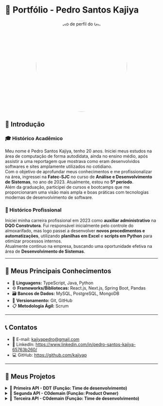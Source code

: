 # 📁 Portfólio - Pedro Santos Kajiya

<p align="center">
  <img src="https://github.com/kajiyap.png" width="300" height="300" style="border-radius: 50%;" alt="Foto de perfil do GitHub">
</p>


## 👋 Introdução

### 🎓 Histórico Acadêmico  
Meu nome é Pedro Santos Kajiya, tenho 20 anos. Iniciei meus estudos na área de computação de forma autodidata, ainda no ensino médio, após assistir a uma reportagem que mostrava como eram desenvolvidos softwares e sites amplamente utilizados no cotidiano.  
Com o objetivo de aprofundar meus conhecimentos e me profissionalizar na área, ingressei na **Fatec-SJC** no curso de **Análise e Desenvolvimento de Sistemas**, no ano de 2023. Atualmente, estou no **5º período**.  
Além da graduação, participei de cursos e bootcamps que me proporcionaram uma visão mais ampla e boas práticas com tecnologias modernas de desenvolvimento de software.

### 💼 Histórico Profissional  
Iniciei minha carreira profissional em 2023 como **auxiliar administrativo** na **DQO Construtora**. Fui responsável inicialmente pelo controle do almoxarifado, mas logo passei a desenvolver **novos procedimentos e automatizações**, utilizando **planilhas em Excel** e **scripts em Python** para otimizar processos internos.  
Atualmente continuo na empresa, buscando uma oportunidade efetiva na área de **Desenvolvimento de Sistemas**.

---

## 🚀 Meus Principais Conhecimentos

- 🧠 **Linguagens:** TypeScript, Java, Python  
- ⚙️ **Frameworks/Bibliotecas:** React.js, Next.js, Spring Boot, Pandas  
- 🗃️ **Bancos de Dados:** MySQL, PostgreSQL, MongoDB  
- 🔧 **Versionamento:** Git, GitHub  
- 📋 **Metodologia Ágil:** Scrum

---

## 📞 Contatos

- 📧 E-mail: kajiyapedro@gmail.com  
- 🔗 LinkedIn: https://www.linkedin.com/in/pedro-santos-kajiya-65763b260/
- 💻 GitHub: https://github.com/kajiyap

---

## 📝 Meus Projetos

<details><summary>📌 <strong>Primeira API - DDT (Função: Time de desenvolvimento)</strong></summary>

---

### 🔥 Projeto da Empresa Interna - FATEC

👨‍🏫 **Professor P2:** Antônio Egydio São Thiago Graça
👨‍🏫 **Professor M2:** Jean Carlos Lourenço Costa

---

### ❗ Problema

Sempre que um novo colaborador é contratado e não possui familiaridade com o **Método Scrum**, um funcionário experiente precisa interromper suas tarefas para explicar os conceitos. Isso gera perda de produtividade e sobrecarga para a equipe.

---

### 💡 Solução

Desenvolvemos uma **plataforma web interativa** que ensina os fundamentos e práticas do Scrum de forma prática, acessível e dinâmica.

#### Funcionalidades:

* 📚 **Conteúdos didáticos** com exemplos e fluxos explicativos
* 🧩 **Simulações interativas** dos papéis e cerimônias do Scrum
* 🎥 **Vídeos explicativos** produzidos pela equipe
* 🧭 **Trilhas de aprendizado personalizadas** para diferentes perfis
* 📊 **Tabela interativa de avaliação baseada no método PACER (FATEC-SJC)**
* 🧠 **Sistema de avaliação do conhecimento**

🔗 [Link para o GitHub](#)

---

### 💻 Tecnologias Utilizadas

| Tecnologia    | Principal Uso                                                                              |
| ------------- | ------------------------------------------------------------------------------------------ |
| **HTML**      | Estruturação das páginas da aplicação web.                                                 |
| **CSS**       | Estilização das interfaces, garantindo um design agradável e responsivo.                   |
| **Bootstrap** | Criação de interfaces responsivas de forma rápida, com componentes pré-definidos.          |
| **Python**    | Desenvolvimento da lógica de backend, manipulação de dados e regras de negócio.            |
| **Flask**     | Framework web usado para criação das rotas, APIs e renderização de páginas dinâmicas.      |
| **Trello**    | Gerenciamento de tarefas, acompanhamento de sprints e organização do fluxo de trabalho.    |
| **Figma**     | Criação de protótipos navegáveis e definição do layout das telas antes do desenvolvimento. |
| **Canva**     | Criação de elementos gráficos, como ícones, banners e materiais visuais da plataforma.     |
| **VS Code**   | Ambiente de desenvolvimento utilizado para codificação e testes.                           |
| **GitHub**    | Versionamento do código, controle de branches e colaboração em equipe.                     |

---

### 👨‍💻 Minhas Contribuições

* Desenvolvimento de **interfaces web responsivas** para as páginas que explicam os papéis, eventos e artefatos do Scrum.
* Criação de uma **tabela interativa baseada no método PACER**, utilizando HTML, CSS e lógica Python no backend.
* Suporte nas **etapas finais**, com foco na usabilidade, testes e ajustes da plataforma.
* Participação ativa nas **reuniões de planejamento**, definindo prioridades e soluções técnicas com a equipe.

---

### 🛠️ Hard Skills

| Habilidade         | Nível de Proficiência                                                                                     |
| ------------------ | --------------------------------------------------------------------------------------------------------- |
| **HTML e CSS**     | Intermediário (capacidade de criar layouts responsivos e estilizações detalhadas)                         |
| **Bootstrap**      | Intermediário (uso eficiente de componentes e grids para acelerar o desenvolvimento)                      |
| **Python (Flask)** | Básico-Intermediário (criação de rotas, integração de backend com frontend, manipulação de dados simples) |
| **Figma e Canva**  | Intermediário (criação de protótipos navegáveis e materiais gráficos)                                     |
| **GitHub**         | Intermediário (versionamento, criação de branches, pull requests e resolução de conflitos simples)        |
| **Trello**         | Intermediário (gerenciamento de tarefas, organização de sprints e acompanhamento do progresso)            |

---

### 🤝 Soft Skills (com exemplos práticos)

* **Comunicação Eficaz:** Durante as reuniões semanais, fui responsável por apresentar o andamento da interface da tabela PACER, esclarecendo dúvidas tanto da equipe quanto dos professores.
* **Trabalho em Equipe:** Colaborei diretamente com colegas que estavam aprendendo Python, explicando conceitos básicos de rotas no Flask e ajudando na integração frontend-backend.
* **Autonomia:** Assumi a responsabilidade de desenvolver toda a lógica da tabela PACER, estudando conceitos de Flask de forma autodidata e aplicando-os no projeto.
* **Adaptabilidade:** Quando enfrentamos limitações com alguns componentes do Bootstrap, rapidamente busquei alternativas utilizando CSS personalizado para atender às necessidades da interface.
* **Proatividade:** Além das tarefas atribuídas, tomei a iniciativa de revisar e ajustar pequenas inconsistências visuais nas telas criadas por outros membros, garantindo uma maior padronização na interface.

---

</details>

<details><summary>📌 <strong>Segunda API - C0demain (Função: Product Owner)</strong></summary>

---

## 🤖 Projeto Parrot AI — Chatbot com LangChain em Java

👨‍🏫 **Professor P2:** ?  
👨‍🏫 **Professor M2:** ?

---

### ❗ Problema

Empresas frequentemente lidam com grandes volumes de documentos e informações. Localizar dados específicos nesses arquivos pode ser um processo demorado e ineficiente. A proposta do projeto é desenvolver uma solução que permita consultar e extrair informações de forma rápida e precisa a partir de arquivos, utilizando um chatbot inteligente.

---

### 💡 Solução

Criamos o **Parrot AI**, um chatbot desktop desenvolvido em **Java** utilizando a biblioteca **LangChain4j**, capaz de:

* 🧠 **Interpretar o conteúdo de arquivos** carregados pelo usuário.
* 💬 **Responder perguntas complexas** com base nesses arquivos.
* 🗂️ Facilitar o acesso a informações específicas de forma rápida, prática e inteligente.

O sistema é **desktop**, com uma interface simples e intuitiva, além de contar com um **cadastro de usuários** para controle de acesso.

---

### 🔥 Tecnologias Utilizadas

| Tecnologia       | Principal Uso                                                                                             |
| ---------------- | --------------------------------------------------------------------------------------------------------- |
| **Java (Swing)** | Desenvolvimento da interface gráfica da aplicação desktop.                                                |
| **LangChain4j**  | Biblioteca responsável por conectar o chatbot a modelos de linguagem e interpretar os dados dos arquivos. |
| **MySQL**        | Armazenamento de dados dos usuários, histórico e configurações do sistema.                                |
| **Gradle**       | Gerenciamento de dependências e automação de build do projeto.                                            |

---

### 🛠️ Ferramentas

| Ferramenta             | Uso                                                                        |
| ---------------------- | -------------------------------------------------------------------------- |
| **Eclipse**            | Ambiente de desenvolvimento para codificação e testes.                     |
| **Trello**             | Gerenciamento das sprints, backlog e acompanhamento das tarefas.           |
| **Figma**              | Criação de protótipos da interface desktop para alinhamento com o cliente. |
| **Canva**              | Criação de apresentações visuais e materiais gráficos para apresentação.   |
| **Excel e PowerPoint** | Suporte na documentação, relatórios e apresentações do projeto.            |
| **GitHub**             | Controle de versão e documentação colaborativa do código.                  |

---

### 👨‍💻 Minhas Contribuições (Product Owner)

* 💼 **Planejamento e condução das Sprints**, garantindo que as tarefas fossem organizadas de acordo com as prioridades do cliente.
* 🗣️ **Intermediação entre cliente e equipe de desenvolvimento**, traduzindo as demandas do cliente para requisitos técnicos claros e objetivos.
* 🔍 **Validação das entregas**, conferindo se o que foi desenvolvido realmente atendia às necessidades e expectativas do cliente.
* 📝 **Acompanhamento constante das tarefas no Trello**, ajustando prazos e prioridades conforme necessário.
* 🤝 Atuei como facilitador nos **diálogos semanais com o cliente**, promovendo uma comunicação eficiente entre as partes envolvidas.

---

### 🛠️ Hard Skills

| Habilidade                                   | Nível de Proficiência                                                                           |
| -------------------------------------------- | ----------------------------------------------------------------------------------------------- |
| **Gerenciamento de Projetos (Scrum/Trello)** | Intermediário (planejamento de sprints, backlog, acompanhamento e ajustes de tarefas)           |
| **Documentação em Figma e Canva**            | Intermediário (criação de protótipos e apresentações visuais para entendimento dos requisitos)  |
| **Uso de GitHub**                            | Intermediário (acompanhar versionamento, revisar alterações e garantir integridade dos commits) |
| **Análise de Requisitos**                    | Intermediário (tradução das demandas do cliente para especificações técnicas para a equipe)     |

---

### 🤝 Soft Skills (com exemplos práticos)

* **Comunicação Eficaz:** Participei ativamente das reuniões com o cliente, coletando feedbacks e esclarecendo dúvidas tanto do lado do cliente quanto do time técnico. Exemplo: Quando o cliente solicitou ajustes na interface, consegui entender exatamente sua dor e traduzi-la em requisitos claros para os desenvolvedores.
* **Organização:** Gerenciei o Trello de forma eficiente, criando checklists detalhados, definindo responsáveis e prazos claros, o que facilitou o andamento das sprints.
* **Criatividade:** Ao receber demandas subjetivas, como “tornar o sistema mais intuitivo”, propus soluções visuais e melhorias na interface (baseadas nos protótipos do Figma) que atenderam às expectativas do cliente e foram bem recebidas.
* **Empatia e Escuta Ativa:** Durante as reuniões, mantive o foco em compreender não apenas o que o cliente queria, mas **por que** ele precisava, o que me ajudou a priorizar funcionalidades que realmente entregariam valor.
* **Liderança Colaborativa:** Embora não atuasse diretamente no código, incentivei a equipe a buscar soluções, tirei dúvidas sobre o que era mais relevante para o cliente e ajudei na definição de prioridades de cada sprint.

---

</details>

<details><summary>📌 <strong>Terceira API - C0demain (Função: Time de desenvolvimento)</strong></summary>
---

## 📊 Projeto Sales Dash — Dashboard de Comissões de Vendas

👨‍🏫 **Professor P2:** ?  
👨‍🏫 **Professor M2:** ?
🤝 **Parceria:** Pro4Tech

---

### ❗ Problema

Empresas que trabalham com vendas frequentemente enfrentam desafios na **gestão de comissões**, especialmente quando existem múltiplos tipos de vendas e regras de remuneração diferentes. O controle manual desses cálculos pode gerar erros, retrabalho e perda de produtividade.

---

### 💡 Solução

Desenvolvemos o **Sales Dash**, uma plataforma web que permite:

* 📥 **Upload de vendas** de forma simples e rápida.
* 📊 **Cálculo automático das comissões**, considerando os diferentes tipos de vendas:

  * Produto novo para novo cliente
  * Produto antigo para novo cliente
  * Produto novo para cliente antigo
  * Produto antigo para cliente antigo
* 📈 **Dashboard interativo**, com visualização de:

  * Dados de vendas
  * Ranking de vendedores
  * Desempenho de produtos
  * Filtros por período, vendedor e produto
* 🔍 **Análise detalhada com gráficos e tabelas editáveis**, facilitando tomadas de decisão estratégicas.

---

### 🔥 Tecnologias Utilizadas

| Tecnologia             | Principal Uso                                                                                  |
| ---------------------- | ---------------------------------------------------------------------------------------------- |
| **Node.js (API)**      | Back-end responsável por gerenciar dados de vendas, vendedores e regras de comissão.           |
| **React + TypeScript** | Front-end, responsável pela interface da dashboard e pela interação dos usuários com os dados. |
| **PostgreSQL**         | Banco de dados relacional para armazenamento de vendas, comissões e cadastros.                 |
| **Postman**            | Testes de API e documentação das rotas.                                                        |

---

### 🛠️ Ferramentas

| Ferramenta | Uso                                                                                     |
| ---------- | --------------------------------------------------------------------------------------- |
| **Trello** | Gestão ágil de tarefas, planejamento de sprints e acompanhamento do progresso.          |
| **Figma**  | Prototipação da interface e definição da experiência do usuário (UI/UX).                |
| **Excel**  | Auxílio na organização de regras de comissão, testes manuais e relatórios preliminares. |
| **GitHub** | Controle de versão, colaboração no desenvolvimento e hospedagem do código.              |

---

### 🔄 Metodologia Ágil — Scrum

| Evento/Artefato          | Aplicação no Projeto                                                                                  |
| ------------------------ | ----------------------------------------------------------------------------------------------------- |
| **Product Backlog**      | Listagem e priorização dos requisitos, funcionalidades e melhorias, organizada pelo Product Owner.    |
| **Sprint Backlog**       | Seleção dos itens a serem desenvolvidos em cada sprint, definidos pela equipe de desenvolvimento.     |
| **Daily Scrum**          | Reuniões rápidas diárias para alinhamento e acompanhamento do progresso.                              |
| **Sprint Review**        | Apresentação dos incrementos desenvolvidos para o cliente (Pro4Tech), coleta de feedback e ajustes.   |
| **Sprint Retrospective** | Avaliação do que funcionou, do que pode melhorar e planejamento de melhorias para os próximos ciclos. |
| **Incremento**           | A cada sprint, entregamos uma versão funcional e testada da dashboard, com melhorias progressivas.    |

---

### 🏆 Minhas Contribuições (Desenvolvedor Front-End)

* 🖥️ **Desenvolvimento da página Home (Dashboard)**, principal tela do sistema.
* 🔗 **Integração com a API**, através da criação de requisições para busca de dados de vendas, vendedores, produtos e regras de comissão.
* 🎯 **Criação de filtros dinâmicos**, permitindo ao usuário consultar dados por:

  * Período (data)
  * Vendedor
  * Produto
* 📊 **Desenvolvimento dos gráficos e tabelas**, trazendo uma visão clara dos principais indicadores:

  * Rankings de vendedores
  * Desempenho de produtos
  * Volume de vendas por período
* 🎨 **Estilização focada em UI/UX**, garantindo uma interface intuitiva, limpa, responsiva e agradável visualmente.
* 🏗️ **Organização dos dados recebidos da API**, transformando os dados brutos em informações facilmente compreensíveis na interface.

---

### 🛠️ Hard Skills

| Habilidade                                                        | Nível de Proficiência                                                                   |
| ----------------------------------------------------------------- | --------------------------------------------------------------------------------------- |
| **React + TypeScript**                                            | Intermediário (componentização, hooks, consumo de API, manipulação de estado e props)   |
| **Consumo de APIs (REST)**                                        | Intermediário (requisições GET, POST, PUT, DELETE, tratamento de erros, loading states) |
| **Manipulação de dados no Front-End**                             | Intermediário (filtragem, ordenação e formatação de dados para dashboards)              |
| **Estilização (CSS, Styled Components, Tailwind ou equivalente)** | Intermediário (layouts responsivos, UI/UX agradável e consistente)                      |
| **Versionamento com Git e GitHub**                                | Intermediário (criação de branches, commits, pull requests e resolução de conflitos)    |

---

### 🤝 Soft Skills (com exemplos práticos)

* **Comunicação:** Participei ativamente das Daily Scrums e das revisões de sprint, compartilhando os desafios encontrados no desenvolvimento e alinhando constantemente as expectativas.
* **Organização:** Estruturei meu código de forma clara e modular, o que facilitou tanto a manutenção quanto a evolução do projeto, além de gerenciar bem minhas tarefas no Trello.
* **Colaboração:** Trabalhei de forma próxima com os colegas do back-end, garantindo que as integrações API funcionassem corretamente, e também com o time de UI/UX, implementando o design proposto no Figma.
* **Resolução de Problemas:** Durante o desenvolvimento do dashboard, enfrentei desafios na organização dos filtros e na manipulação dos dados retornados da API. Resolvi esses problemas criando funções específicas para tratamento e formatação dos dados, garantindo que os gráficos e tabelas exibissem informações corretas.
* **Foco em Experiência do Usuário:** Priorizei uma interface limpa, objetiva e responsiva, pensando sempre na melhor experiência possível para o usuário final, tornando a navegação fácil e intuitiva.

---

</details>
